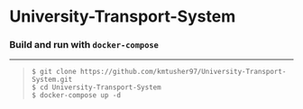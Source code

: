 # University-Transport-System

### Build and run with `docker-compose`
---

> `$ git clone https://github.com/kmtusher97/University-Transport-System.git` <br>
> `$ cd University-Transport-System` <br>
> `$ docker-compose up -d` 